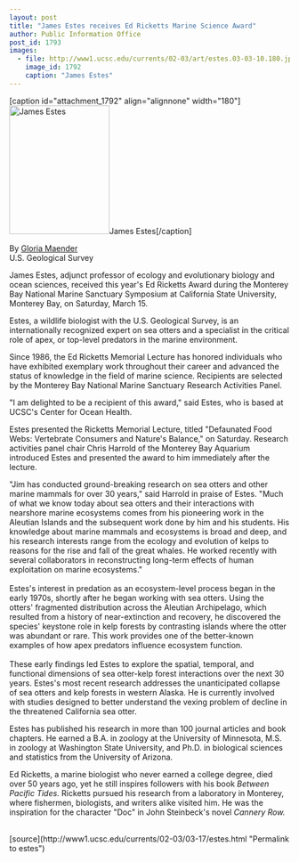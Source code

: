 ```yaml
---
layout: post
title: "James Estes receives Ed Ricketts Marine Science Award"
author: Public Information Office
post_id: 1793
images:
  - file: http://www1.ucsc.edu/currents/02-03/art/estes.03-03-10.180.jpg
    image_id: 1792
    caption: "James Estes"
---
```


[caption id="attachment_1792" align="alignnone" width="180"]<a href="http://localhost/mysite/wp-content/uploads/2003/03/estes.03-03-10.180.jpg"><img class="size-full wp-image-1792" src="http://localhost/mysite/wp-content/uploads/2003/03/estes.03-03-10.180.jpg" alt="James Estes" width="180" height="231" /></a>James Estes[/caption]
<p>
  By <a href="mailto:gloria_maender@usgs.gov">Gloria Maender</a><br>
  U.S. Geological Survey
</p>
<p>
  James Estes, adjunct professor of ecology and evolutionary biology and ocean sciences, received this year's Ed Ricketts Award during the Monterey Bay National Marine Sanctuary Symposium at California State University, Monterey Bay, on Saturday, March 15.
</p>
<p>
  Estes, a wildlife biologist with the U.S. Geological Survey, is an internationally recognized expert on sea otters and a specialist in the critical role of apex, or top-level predators in the marine environment.<br>
</p>
<p>
  Since 1986, the Ed Ricketts Memorial Lecture has honored individuals who have exhibited exemplary work throughout their career and advanced the status of knowledge in the field of marine science. Recipients are selected by the Monterey Bay National Marine Sanctuary Research Activities Panel.<br>
</p>
<p>
  "I am delighted to be a recipient of this award," said Estes, who is based at UCSC's Center for Ocean Health.<br>
</p>
<p>
  Estes presented the Ricketts Memorial Lecture, titled "Defaunated Food Webs: Vertebrate Consumers and Nature's Balance," on Saturday. Research activities panel chair Chris Harrold of the Monterey Bay Aquarium introduced Estes and presented the award to him immediately after the lecture.<br>
</p>
<p>
  "Jim has conducted ground-breaking research on sea otters and other marine mammals for over 30 years," said Harrold in praise of Estes. "Much of what we know today about sea otters and their interactions with nearshore marine ecosystems comes from his pioneering work in the Aleutian Islands and the subsequent work done by him and his students. His knowledge about marine mammals and ecosystems is broad and deep, and his research interests range from the ecology and evolution of kelps to reasons for the rise and fall of the great whales. He worked recently with several collaborators in reconstructing long-term effects of human exploitation on marine ecosystems."<br>
  <br>
  Estes's interest in predation as an ecosystem-level process began in the early 1970s, shortly after he began working with sea otters. Using the otters' fragmented distribution across the Aleutian Archipelago, which resulted from a history of near-extinction and recovery, he discovered the species' keystone role in kelp forests by contrasting islands where the otter was abundant or rare. This work provides one of the better-known examples of how apex predators influence ecosystem function.<br>
  <br>
  These early findings led Estes to explore the spatial, temporal, and functional dimensions of sea otter-kelp forest interactions over the next 30 years. Estes's most recent research addresses the unanticipated collapse of sea otters and kelp forests in western Alaska. He is currently involved with studies designed to better understand the vexing problem of decline in the threatened California sea otter.<br>
</p>
<p>
  Estes has published his research in more than 100 journal articles and book chapters. He earned a B.A. in zoology at the University of Minnesota, M.S. in zoology at Washington State University, and Ph.D. in biological sciences and statistics from the University of Arizona.<br>
</p>
<p>
  Ed Ricketts, a marine biologist who never earned a college degree, died over 50 years ago, yet he still inspires followers with his book <i>Between Pacific Tides.</i> Ricketts pursued his research from a laboratory in Monterey, where fishermen, biologists, and writers alike visited him. He was the inspiration for the character "Doc" in John Steinbeck's novel <i>Cannery Row.</i><br>
  <br>
</p>
[source](http://www1.ucsc.edu/currents/02-03/03-17/estes.html "Permalink to estes")
